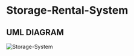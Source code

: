 # Storage-Rental-System
## UML DIAGRAM
![Storage-System](https://user-images.githubusercontent.com/101458558/230739815-b0f9c8f0-3541-4578-8739-bfa585686757.jpg)
